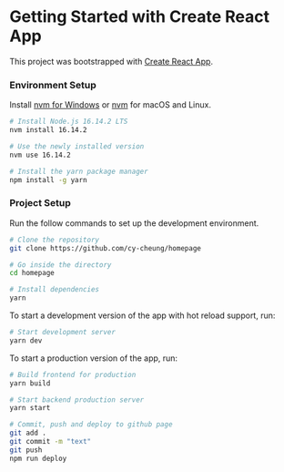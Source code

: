 # Getting Started with Create React App

This project was bootstrapped with [Create React App](https://github.com/facebook/create-react-app).

### Environment Setup

Install [nvm for Windows](https://github.com/coreybutler/nvm-windows) or [nvm](https://github.com/nvm-sh/nvm) for macOS and Linux.

```bash
# Install Node.js 16.14.2 LTS
nvm install 16.14.2

# Use the newly installed version
nvm use 16.14.2

# Install the yarn package manager
npm install -g yarn
```

### Project Setup

Run the follow commands to set up the development environment.

```bash
# Clone the repository
git clone https://github.com/cy-cheung/homepage

# Go inside the directory
cd homepage

# Install dependencies
yarn
```

To start a development version of the app with hot reload support, run:

```bash
# Start development server
yarn dev
```

To start a production version of the app, run:

```bash
# Build frontend for production
yarn build

# Start backend production server
yarn start

# Commit, push and deploy to github page
git add .
git commit -m "text"
git push
npm run deploy
```
